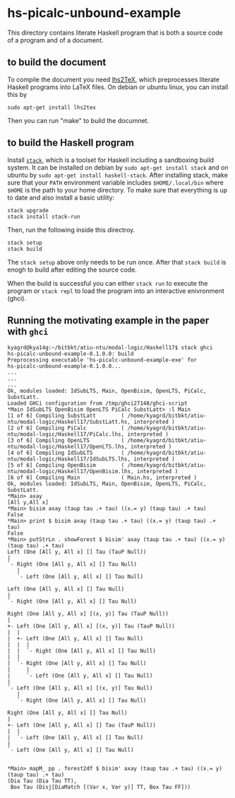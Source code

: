 # hs-picalc-unbound-example

This directory contains literate Haskell program that is both a source code
of a program and of a document.

## to build the document
To compile the document you need [lhs2TeX](http://hackage.haskell.org/package/lhs2tex),
which preprocesses literate Haskell programs into LaTeX files.
On debian or ubuntu linux, you can install this by
```
sudo apt-get install lhs2tex
```
Then you can run "make" to build the documnet.

## to build the Haskell program

Install [`stack`](https://www.haskellstack.org/), which is a toolset for Haskell
including a sandboxing build system. It can be installed
on debian by ``sudo apt-get install stack`` and
on ubuntu by ``sudo apt-get install haskell-stack``.
After installing stack, make sure that your ``PATH`` environment variable
includes ``$HOME/.local/bin`` where ``$HOME`` is the path to your home directory.
To make sure that everything is up to date and also install a basic utility:
```k
stack upgrade
stack install stack-run
```

Then, run the following inside this directroy.
```
stack setup
stack build
```

The ``stack setup`` above only needs to be run once.
After that ``stack build`` is enogh to build after editing the source code.

When the build is successful you can either ``stack run`` to execute the program
or ``stack repl`` to load the program into an interactive enivronment (ghci).


## Running the motivating example in the paper with `ghci`

```
kyagrd@kya14g:~/bitbkt/atiu-ntu/modal-logic/Haskell17$ stack ghci
hs-picalc-unbound-example-0.1.0.0: build
Preprocessing executable 'hs-picalc-unbound-example-exe' for
hs-picalc-unbound-example-0.1.0.0...
...
...
...
Ok, modules loaded: IdSubLTS, Main, OpenBisim, OpenLTS, PiCalc, SubstLatt.
Loaded GHCi configuration from /tmp/ghci27148/ghci-script
*Main IdSubLTS OpenBisim OpenLTS PiCalc SubstLatt> :l Main
[1 of 6] Compiling SubstLatt        ( /home/kyagrd/bitbkt/atiu-ntu/modal-logic/Haskell17/SubstLatt.hs, interpreted )
[2 of 6] Compiling PiCalc           ( /home/kyagrd/bitbkt/atiu-ntu/modal-logic/Haskell17/PiCalc.lhs, interpreted )
[3 of 6] Compiling OpenLTS          ( /home/kyagrd/bitbkt/atiu-ntu/modal-logic/Haskell17/OpenLTS.lhs, interpreted )
[4 of 6] Compiling IdSubLTS         ( /home/kyagrd/bitbkt/atiu-ntu/modal-logic/Haskell17/IdSubLTS.lhs, interpreted )
[5 of 6] Compiling OpenBisim        ( /home/kyagrd/bitbkt/atiu-ntu/modal-logic/Haskell17/OpenBisim.lhs, interpreted )
[6 of 6] Compiling Main             ( Main.hs, interpreted )
Ok, modules loaded: IdSubLTS, Main, OpenBisim, OpenLTS, PiCalc, SubstLatt.
*Main> axay
[All y,All x]
*Main> bisim axay (taup tau .+ tau) ((x.= y) (taup tau) .+ tau)
False
*Main> print $ bisim axay (taup tau .+ tau) ((x.= y) (taup tau) .+ tau)
False
*Main> putStrLn . showForest $ bisim' axay (taup tau .+ tau) ((x.= y) (taup tau) .+ tau)
Left (One [All y, All x] [] Tau (TauP Null))
|
`- Right (One [All y, All x] [] Tau Null)
   |
   `- Left (One [All y, All x] [] Tau Null)

Left (One [All y, All x] [] Tau Null)
|
`- Right (One [All y, All x] [] Tau Null)

Right (One [All y, All x] [(x, y)] Tau (TauP Null))
|
+- Left (One [All y, All x] [(x, y)] Tau (TauP Null))
|  |
|  +- Left (One [All y, All x] [] Tau Null)
|  |  |
|  |  `- Right (One [All y, All x] [] Tau Null)
|  |
|  `- Right (One [All y, All x] [] Tau Null)
|     |
|     `- Left (One [All y, All x] [] Tau Null)
|
`- Left (One [All y, All x] [(x, y)] Tau Null)
   |
   `- Right (One [All y, All x] [] Tau Null)

Right (One [All y, All x] [] Tau Null)
|
+- Left (One [All y, All x] [] Tau (TauP Null))
|  |
|  `- Left (One [All y, All x] [] Tau Null)
|
`- Left (One [All y, All x] [] Tau Null)


*Main> mapM_ pp . forest2df $ bisim' axay (taup tau .+ tau) ((x.= y) (taup tau) .+ tau)
(Dia Tau (Dia Tau TT),
 Box Tau (Disj[DiaMatch [(Var x, Var y)] TT, Box Tau FF]))
```
